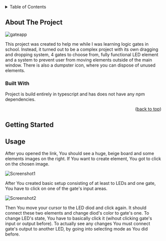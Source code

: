 <details>
  <summary>Table of Contents</summary>
  <ol>
    <li>
      <a href="#about-the-project">About The Project</a>
      <ul>
        <li><a href="#built-with">Built With</a></li>
      </ul>
    </li>
    <li>
      <a href="#getting-started">Getting Started</a>
    <li><a href="#usage">Usage</a></li>
  </ol>
</details>

<!-- ABOUT THE PROJECT -->
## About The Project

![gateapp](https://user-images.githubusercontent.com/61760153/203745075-a281effa-88f5-4079-ae9b-a43ad16f1abd.png)


This project was created to help me while I was learning logic gates in school. Instead, it turned out to be a complex project with its own dragging and dropping system, 4 gates to choose from, fully functional LED element and a system to prevent user from moving elements outside of the main window. There is also a dumpster icon, where you can dispose of unused elements.


### Built With

Project is build entirely in typescript and has does not have any npm dependencies.

<p align="right">(<a href="#readme-top">back to top</a>)</p>

<!-- GETTING STARTED -->
## Getting Started

<!-- USAGE EXAMPLES -->
## Usage

After you opened the link, You should see a huge, beige board and some elements images on the right. If You want to create element, You got to click on the chosen image.


![Screenshot1](https://user-images.githubusercontent.com/61760153/203750195-80ec6540-2a8e-45b3-9f65-141d89b38f99.png)



After You created basic setup consisting of at least to LEDs and one gate, You have to click on one of the gate's input areas. 

![Screenshot2](https://user-images.githubusercontent.com/61760153/203750714-1044de5b-6590-431b-a7a3-5c2b615c8788.png)


Then You move your cursor to the LED diod and click again. It should connect these two elements and change diod's color to gate's one. To change LED's state, You have to basically click it (wihout clicking gate's input or output before). To actually see any changes You must connect gate's output to another LED, by going into selecting mode as You did before.

